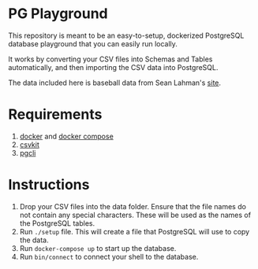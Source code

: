 # PG Playground

This repository is meant to be an easy-to-setup, dockerized PostgreSQL database playground that you can easily run locally.

It works by converting your CSV files into Schemas and Tables automatically, and then importing the CSV data into PostgreSQL.

The data included here is baseball data from Sean Lahman's <a href="https://www.seanlahman.com/baseball-archive/statistics/">site</a>.

# Requirements

1. <a href="https://docs.docker.com/engine/install/">docker</a> and <a href="https://docs.docker.com/compose/install/">docker compose</a>
2. <a href="https://csvkit.readthedocs.io/en/latest/">csvkit</a>
3. <a href="https://www.pgcli.com/install">pgcli</a>

# Instructions

1. Drop your CSV files into the data folder. Ensure that the file names do not contain any special characters. These will be used as the names of the PostgreSQL tables.
2. Run `./setup` file. This will create a file that PostgreSQL will use to copy the data.
3. Run `docker-compose up` to start up the database.
4. Run `bin/connect` to connect your shell to the database.
